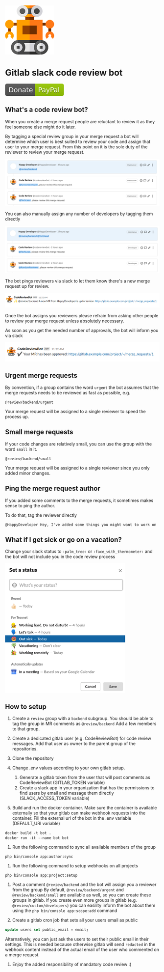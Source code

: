 ![image](doc/img/bot.png)

# Gitlab slack code review bot

[![Donate](doc/img/paypal-green.svg)](https://www.paypal.com/donate?business=TRZXP9M47HZMJ&item_name=CodeReviewBot&currency_code=EUR)

## What's a code review bot?

When you create a merge request people are reluctant to review it as they feel someone else might do it later.

By tagging a special review group in your merge request a bot will determine which user is best suited to review your code and assign that user to your merge request. From this point on it is the sole duty of the reviewer to review your merge request.

![image](doc/img/assigned-authors.png)

You can also manually assign any number of developers by tagging them directly

![image](doc/img/manually-assigned-authors.png)

The bot pings reviewers via slack to let them know there's a new merge request up for review.

![image](doc/img/ping-about-review.png)

Once the bot assigns you reviewers please refrain from asking other people to review your merge request unless absolutely necessary.

As soon as you get the needed number of approvals, the bot will inform you via slack

![image](doc/img/ping-about-approval.png)

## Urgent merge requests
By convention, if a group contains the word `urgent` the bot assumes that the merge requests needs to be reviewed as fast as possible, e.g.

```
@review/backend/urgent
```

Your merge request will be assigned to a single reviewer to speed the process up. 

## Small merge requests
If your code changes are relatively small, you can use the group with the word `small` in it.

```
@review/backend/small
```

Your merge request will be assigned to a single reviewer since you only added minor changes.

## Ping the merge request author
If you added some comments to the merge requests, it sometimes makes sense to ping the author.

To do that, tag the reviewer directly

```
@HappyDeveloper Hey, I've added some things you might want to work on
```

## What if I get sick or go on a vacation?

Change your slack status to `:palm_tree:` or `:face_with_thermometer:` and the bot will not include you in the code review process

![image](doc/img/status-tracking.png)

## How to setup

1.  Create a `review` group with a `backend` subgroup.
You should be able to tag the group in MR comments as `@review/backend`
Add a few members to that group.

1.  Create a dedicated gitlab user (e.g. CodeReviewBot) for code review messages. 
Add that user as owner to the parent group of the repositories.  

1.  Clone the repository

1.  Change .env values according to your own gitlab setup.
    1.  Generate a gitlab token from the user that will post comments as CodeReviewBot (GITLAB_TOKEN variable)
    1.  Create a slack app in your organization that has the permissions to find users by email and message them directly (SLACK_ACCESS_TOKEN variable)

1.  Build and run the docker container.
Make sure the container is available externally so that your gitlab can make webhook requests into the container.
Fill the external url of the bot in the .env variable (DEFAULT_URI variable)

```
docker build -t bot .
docker run -it --name bot bot
```

1.  Run the following command to sync all available members of the group

```
php bin/console app:author:sync
```

1.  Run the following command to setup webhooks on all projects

```
php bin/console app:project:setup
```

1. Post a comment `@review/backend` and the bot will assign you a reviewer from the group
By default, `@review/backend/urgent` and `@review/backend/small` are available as well, so you can create these groups in gitlab.
If you create even more groups in gitlab (e.g. `@review/custom/developers`) you can easility
inform the bot about them using the `php bin/console app:scope:add` command

1. Create a gitlab cron job that sets all your users email as public
```sql
update users set public_email = email;
```
Alternatively, you can just ask the users to set their public email in their settings. 
This is needed because otherwise gitlab will send `redacted` in the webhook content
instead of the actual email of the user who commented on a merge request.

1. Enjoy the added responsibility of mandatory code review :)
